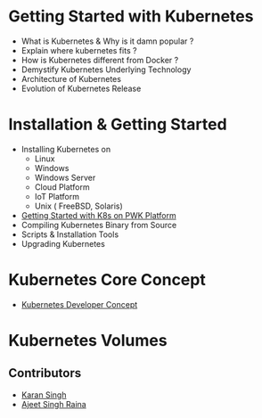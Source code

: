# Getting Started with Kubernetes

- What is Kubernetes & Why is it damn popular ?
- Explain where kubernetes fits ?
- How is Kubernetes different from Docker ?
- Demystify Kubernetes Underlying Technology
- Architecture of Kubernetes
- Evolution of Kubernetes Release

# Installation & Getting Started

- Installing Kubernetes on
   - Linux
   - Windows
   - Windows Server
   - Cloud Platform
   - IoT Platform
   - Unix ( FreeBSD, Solaris)
- [Getting Started with K8s on PWK Platform](https://github.com/collabnix/dockerlabs/blob/master/kubernetes/beginners/getting-started-on-pwk.md)
- Compiling Kubernetes Binary from Source
- Scripts & Installation Tools
- Upgrading Kubernetes

# Kubernetes Core Concept

- [Kubernetes Developer Concept](https://github.com/collabnix/dockerlabs/blob/master/kubernetes/beginners/k8s-core-concepts.md)

# Kubernetes Volumes

## Contributors

- [Karan Singh](karangandhi0007@gmail.com)
- [Ajeet Singh Raina](ajeetraina@gmail.com)
